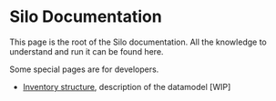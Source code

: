 # Silo Documentation

This page is the root of the Silo documentation. All the knowledge to understand and run it can be found here.

Some special pages are for developers.

- [Inventory structure](inventory.md), description of the datamodel [WIP]
